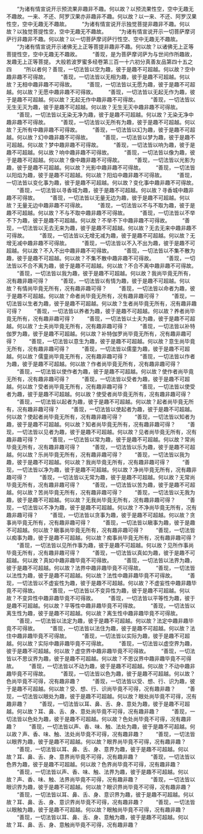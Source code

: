 <!-- { "loadSidebar": true } -->
　　“为诸有情宣说开示预流果非趣非不趣。何以故？以预流果性空，空中无趣无不趣故。一来、不还、阿罗汉果亦非趣非不趣。何以故？以一来、不还、阿罗汉果性空，空中无趣无不趣故。
　　“为诸有情宣说开示独觉菩提非趣非不趣。何以故？以独觉菩提性空，空中无趣无不趣故。
　　“为诸有情宣说开示一切菩萨摩诃萨行非趣非不趣。何以故？以一切菩萨摩诃萨行性空、空中无趣无不趣故。
　　“为诸有情宣说开示诸佛无上正等菩提非趣非不趣。何以故？以诸佛无上正等菩提性空，空中无趣无不趣故。
　　“善现，是为菩萨摩诃萨为与世间作所趣故，发趣无上正等菩提。
大般若波罗蜜多经卷第三百一十六初分真善友品第四十五之四
　　“所以者何？善现，一切法皆以空为趣，彼于是趣不可超越。何以故？空中趣非趣不可得故。
　　“善现，一切法皆以无相为趣，彼于是趣不可超越。何以故？无相中趣非趣不可得故。
　　“善现，一切法皆以无愿为趣，彼于是趣不可超越。何以故？无愿中趣非趣不可得故。
　　“善现，一切法皆以无起无作为趣，彼于是趣不可超越。何以故？无起无作中趣非趣不可得故。
　　“善现，一切法皆以无生无灭为趣，彼于是趣不可超越。何以故？无生无灭中趣非趣不可得故。
　　“善现，一切法皆以无染无净为趣，彼于是趣不可超越。何以故？无染无净中趣非趣不可得故。
　　“善现，一切法皆以无所有为趣，彼于是趣不可超越。何以故？无所有中趣非趣不可得故。
　　“善现，一切法皆以幻为趣，彼于是趣不可超越。何以故？幻中趣非趣不可得故。
　　“善现，一切法皆以梦为趣，彼于是趣不可超越。何以故？梦中趣非趣不可得故。
　　“善现，一切法皆以响为趣，彼于是趣不可超越。何以故？响中趣非趣不可得故。
　　“善现，一切法皆以像为趣，彼于是趣不可超越。何以故？像中趣非趣不可得故。
　　“善现，一切法皆以光影为趣，彼于是趣不可超越。何以故？光影中趣非趣不可得故。
　　“善现，一切法皆以阳焰为趣，彼于是趣不可超越。何以故？阳焰中趣非趣不可得故。
　　“善现，一切法皆以变化事为趣，彼于是趣不可超越。何以故？变化事中趣非趣不可得故。
　　“善现，一切法皆以寻香城为趣，彼于是趣不可超越。何以故？寻香城中趣非趣不可得故。
　　“善现，一切法皆以无量无边为趣，彼于是趣不可超越。何以故？无量无边中趣非趣不可得故。
　　“善现，一切法皆以不与不取为趣，彼于是趣不可超越。何以故？不与不取中趣非趣不可得故。
　　“善现，一切法皆以不举不下为趣，彼于是趣不可超越。何以故？不举不下中趣非趣不可得故。
　　“善现，一切法皆以无去无来为趣，彼于是趣不可超越。何以故？无去无来中趣非趣不可得故。
　　“善现，一切法皆以无增无减为趣，彼于是趣不可超越。何以故？无增无减中趣非趣不可得故。
　　“善现，一切法皆以不入不出为趣，彼于是趣不可超越。何以故？不入不出中趣非趣不可得故。
　　“善现，一切法皆以不集不散为趣，彼于是趣不可超越。何以故？不集不散中趣非趣不可得故。
　　“善现，一切法皆以不合不离为趣，彼于是趣不可超越。何以故？不合不离中趣非趣不可得故。
　　“善现，一切法皆以我为趣，彼于是趣不可超越。何以故？我尚毕竟无所有，况有趣非趣可得？
　　“善现，一切法皆以有情为趣，彼于是趣不可超越。何以故？有情尚毕竟无所有，况有趣非趣可得？
　　“善现，一切法皆以命者为趣，彼于是趣不可超越。何以故？命者尚毕竟无所有，况有趣非趣可得？
　　“善现，一切法皆以生者为趣，彼于是趣不可超越。何以故？生者尚毕竟无所有，况有趣非趣可得？
　　“善现，一切法皆以养者为趣，彼于是趣不可超越。何以故？养者尚毕竟无所有，况有趣非趣可得？
　　“善现，一切法皆以士夫为趣，彼于是趣不可超越。何以故？士夫尚毕竟无所有，况有趣非趣可得？
　　“善现，一切法皆以补特伽罗为趣，彼于是趣不可超越。何以故？补特伽罗尚毕竟无所有，况有趣非趣可得？
　　“善现，一切法皆以意生为趣，彼于是趣不可超越。何以故？意生尚毕竟无所有，况有趣非趣可得？
　　“善现，一切法皆以儒童为趣，彼于是趣不可超越。何以故？儒童尚毕竟无所有，况有趣非趣可得？
　　“善现，一切法皆以作者为趣，彼于是趣不可超越。何以故？作者尚毕竟无所有，况有趣非趣可得？
　　“善现，一切法皆以使作者为趣，彼于是趣不可超越。何以故？使作者尚毕竟无所有，况有趣非趣可得？
　　“善现，一切法皆以受者为趣，彼于是趣不可超越。何以故？受者尚毕竟无所有，况有趣非趣可得？
　　“善现，一切法皆以使受者为趣，彼于是趣不可超越。何以故？使受者尚毕竟无所有，况有趣非趣可得？
　　“善现，一切法皆以起者为趣，彼于是趣不可超越。何以故？起者尚毕竟无所有，况有趣非趣可得？
　　“善现，一切法皆以使起者为趣，彼于是趣不可超越。何以故？使起者尚毕竟无所有，况有趣非趣可得？
　　“善现，一切法皆以知者为趣，彼于是趣不可超越。何以故？知者尚毕竟无所有，况有趣非趣可得？
　　“善现，一切法皆以见者为趣，彼于是趣不可超越。何以故？见者尚毕竟无所有，况有趣非趣可得？
　　“善现，一切法皆以常为趣，彼于是趣不可超越。何以故？常尚毕竟无所有，况有趣非趣可得？
　　“善现，一切法皆以乐为趣，彼于是趣不可超越。何以故？乐尚毕竟无所有，况有趣非趣可得？
　　“善现，一切法皆以我为趣，彼于是趣不可超越。何以故？我尚毕竟无所有，况有趣非趣可得？
　　“善现，一切法皆以净为趣，彼于是趣不可超越。何以故？净尚毕竟无所有，况有趣非趣可得？
　　“善现，一切法皆以无常为趣，彼于是趣不可超越。何以故？无常尚毕竟无所有，况有趣非趣可得？
　　“善现，一切法皆以苦为趣，彼于是趣不可超越。何以故？苦尚毕竟无所有，况有趣非趣可得？
　　“善现，一切法皆以无我为趣，彼于是趣不可超越。何以故？无我尚毕竟无所有，况有趣非趣可得？
　　“善现，一切法皆以不净为趣，彼于是趣不可超越。何以故？不净尚毕竟无所有，况有趣非趣可得？
　　“善现，一切法皆以贪事为趣，彼于是趣不可超越。何以故？贪事尚毕竟无所有，况有趣非趣可得？
　　“善现，一切法皆以瞋事为趣，彼于是趣不可超越。何以故？瞋事尚毕竟无所有，况有趣非趣可得？
　　“善现，一切法皆以痴事为趣，彼于是趣不可超越。何以故？痴事尚毕竟无所有，况有趣非趣可得？
　　“善现，一切法皆以见所作事为趣，彼于是趣不可超越。何以故？见所作事尚毕竟无所有，况有趣非趣可得？
　　“善现，一切法皆以真如为趣，彼于是趣不可超越。何以故？真如中趣非趣毕竟不可得故。
　　“善现，一切法皆以法界为趣，彼于是趣不可超越。何以故？法界中趣非趣毕竟不可得故。
　　“善现，一切法皆以法性为趣，彼于是趣不可超越。何以故？法性中趣非趣毕竟不可得故。
　　“善现，一切法皆以不虚妄性为趣，彼于是趣不可超越。何以故？不虚妄性中趣非趣毕竟不可得故。
　　“善现，一切法皆以不变异性为趣，彼于是趣不可超越。何以故？不变异性中趣非趣毕竟不可得故。
　　“善现，一切法皆以平等性为趣，彼于是趣不可超越。何以故？平等性中趣非趣毕竟不可得故。
　　“善现，一切法皆以离生性为趣，彼于是趣不可超越。何以故？离生性中趣非趣毕竟不可得故。
　　“善现，一切法皆以法定为趣，彼于是趣不可超越。何以故？法定中趣非趣毕竟不可得故。
　　“善现，一切法皆以法住为趣，彼于是趣不可超越。何以故？法住中趣非趣毕竟不可得故。
　　“善现，一切法皆以实际为趣，彼于是趣不可超越。何以故？实际中趣非趣毕竟不可得故。
　　“善现，一切法皆以虚空界为趣，彼于是趣不可超越。何以故？虚空界中趣非趣毕竟不可得故。
　　“善现，一切法皆以不思议界为趣，彼于是趣不可超越。何以故？不思议界中趣非趣毕竟不可得故。
　　“善现，一切法皆以不动为趣，彼于是趣不可超越。何以故？不动中趣非趣毕竟不可得故。
　　“善现，一切法皆以色为趣，彼于是趣不可超越。何以故？色尚毕竟不可得，况有趣非趣？
　　“善现，一切法皆以受、想、行、识为趣，彼于是趣不可超越。何以故？受、想、行、识尚毕竟不可得，况有趣非趣？
　　“善现，一切法皆以眼处为趣，彼于是趣不可超越。何以故？眼处尚毕竟不可得，况有趣非趣？
　　“善现，一切法皆以耳、鼻、舌、身、意处为趣，彼于是趣不可超越。何以故？耳、鼻、舌、身、意处尚毕竟不可得，况有趣非趣？
　　“善现，一切法皆以色处为趣，彼于是趣不可超越。何以故？色处尚毕竟不可得，况有趣非趣？
　　“善现，一切法皆以声、香、味、触、法处为趣，彼于是趣不可超越。何以故？声、香、味、触、法处尚毕竟不可得，况有趣非趣？
　　“善现，一切法皆以眼界为趣，彼于是趣不可超越。何以故？眼界尚毕竟不可得，况有趣非趣？
　　“善现，一切法皆以耳、鼻、舌、身、意界为趣，彼于是趣不可超越。何以故？耳、鼻、舌、身、意界尚毕竟不可得，况有趣非趣？
　　“善现，一切法皆以色界为趣，彼于是趣不可超越。何以故？色界尚毕竟不可得，况有趣非趣？
　　“善现，一切法皆以声、香、味、触、法界为趣，彼于是趣不可超越。何以故？声、香、味、触、法界尚毕竟不可得，况有趣非趣？
　　“善现，一切法皆以眼识界为趣，彼于是趣不可超越。何以故？眼识界尚毕竟不可得，况有趣非趣？
　　“善现，一切法皆以耳、鼻、舌、身、意识界为趣，彼于是趣不可超越。何以故？耳、鼻、舌、身、意识界尚毕竟不可得，况有趣非趣？
　　“善现，一切法皆以眼触为趣，彼于是趣不可超越。何以故？眼触尚毕竟不可得，况有趣非趣？
　　“善现，一切法皆以耳、鼻、舌、身、意触为趣，彼于是趣不可超越。何以故？耳、鼻、舌、身、意触尚毕竟不可得，况有趣非趣？
